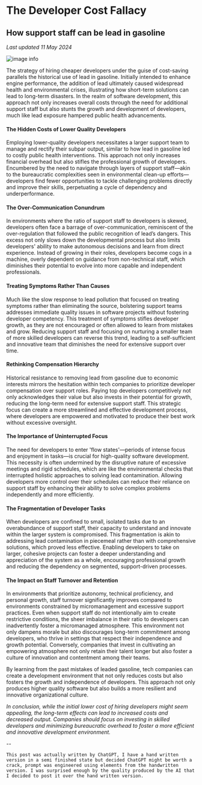 # The Developer Cost Fallacy

## How support staff can be lead in gasoline

_Last updated 11 May 2024_

![image info](/images/gas_station.webp)

The strategy of hiring cheaper developers under the guise of cost-saving parallels the historical use of lead in gasoline. Initially intended to enhance engine performance, the addition of lead ultimately caused widespread health and environmental crises, illustrating how short-term solutions can lead to long-term disasters. In the realm of software development, this approach not only increases overall costs through the need for additional support staff but also stunts the growth and development of developers, much like lead exposure hampered public health advancements.

#### The Hidden Costs of Lower Quality Developers
Employing lower-quality developers necessitates a larger support team to manage and rectify their subpar output, similar to how lead in gasoline led to costly public health interventions. This approach not only increases financial overhead but also stifles the professional growth of developers. Encumbered by the need to navigate through layers of support staff—akin to the bureaucratic complexities seen in environmental clean-up efforts—developers find fewer opportunities to tackle challenging problems directly and improve their skills, perpetuating a cycle of dependency and underperformance.

#### The Over-Communication Conundrum
In environments where the ratio of support staff to developers is skewed, developers often face a barrage of over-communication, reminiscent of the over-regulation that followed the public recognition of lead’s dangers. This excess not only slows down the developmental process but also limits developers' ability to make autonomous decisions and learn from direct experience. Instead of growing in their roles, developers become cogs in a machine, overly dependent on guidance from non-technical staff, which diminishes their potential to evolve into more capable and independent professionals.

#### Treating Symptoms Rather Than Causes
Much like the slow response to lead pollution that focused on treating symptoms rather than eliminating the source, bolstering support teams addresses immediate quality issues in software projects without fostering developer competency. This treatment of symptoms stifles developer growth, as they are not encouraged or often allowed to learn from mistakes and grow. Reducing support staff and focusing on nurturing a smaller team of more skilled developers can reverse this trend, leading to a self-sufficient and innovative team that diminishes the need for extensive support over time.

#### Rethinking Compensation Hierarchy
Historical resistance to removing lead from gasoline due to economic interests mirrors the hesitation within tech companies to prioritize developer compensation over support roles. Paying top developers competitively not only acknowledges their value but also invests in their potential for growth, reducing the long-term need for extensive support staff. This strategic focus can create a more streamlined and effective development process, where developers are empowered and motivated to produce their best work without excessive oversight.

#### The Importance of Uninterrupted Focus
The need for developers to enter 'flow states'—periods of intense focus and enjoyment in tasks—is crucial for high-quality software development. This necessity is often undermined by the disruptive nature of excessive meetings and rigid schedules, which are like the environmental checks that interrupted holistic approaches to solving lead contamination. Allowing developers more control over their schedules can reduce their reliance on support staff by enhancing their ability to solve complex problems independently and more efficiently.

#### The Fragmentation of Developer Tasks
When developers are confined to small, isolated tasks due to an overabundance of support staff, their capacity to understand and innovate within the larger system is compromised. This fragmentation is akin to addressing lead contamination in piecemeal rather than with comprehensive solutions, which proved less effective. Enabling developers to take on larger, cohesive projects can foster a deeper understanding and appreciation of the system as a whole, encouraging professional growth and reducing the dependency on segmented, support-driven processes.

#### The Impact on Staff Turnover and Retention
In environments that prioritize autonomy, technical proficiency, and personal growth, staff turnover significantly improves compared to environments constrained by micromanagement and excessive support practices. Even when support staff do not intentionally aim to create restrictive conditions, the sheer imbalance in their ratio to developers can inadvertently foster a micromanaged atmosphere. This environment not only dampens morale but also discourages long-term commitment among developers, who thrive in settings that respect their independence and growth potential. Conversely, companies that invest in cultivating an empowering atmosphere not only retain their talent longer but also foster a culture of innovation and contentment among their teams.

By learning from the past mistakes of leaded gasoline, tech companies can create a development environment that not only reduces costs but also fosters the growth and independence of developers. This approach not only produces higher quality software but also builds a more resilient and innovative organizational culture.

_In conclusion, while the initial lower cost of hiring developers might seem appealing, the long-term effects can lead to increased costs and decreased output. Companies should focus on investing in skilled developers and minimizing bureaucratic overhead to foster a more efficient and innovative development environment._

_--_

```This post was actually written by ChatGPT, I have a hand written version in a semi finished state but decided ChatGPT might be worth a crack, prompt was engineered using elements from the handwritten version. I was surprised enough by the quality produced by the AI that I decided to post it over the hand written version.```